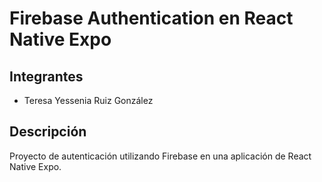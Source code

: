 # Firebase Authentication en React Native Expo

## Integrantes
- Teresa Yessenia Ruiz González 


## Descripción
Proyecto de autenticación utilizando Firebase en una aplicación de React Native Expo.
